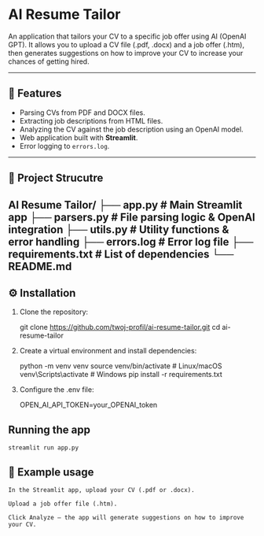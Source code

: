 # AI Resume Tailor

An application that tailors your CV to a specific job offer using AI (OpenAI GPT).
It allows you to upload a CV file (.pdf, .docx) and a job offer (.htm), then generates suggestions on how to improve your CV to increase your chances of getting hired.

---

## 🚀 Features
- Parsing CVs from PDF and DOCX files.
- Extracting job descriptions from HTML files.
- Analyzing the CV against the job description using an OpenAI model.
- Web application built with **Streamlit**.
- Error logging to `errors.log`.

---

## 📂 Project Strucutre
 AI Resume Tailor/
├── app.py # Main Streamlit app
├── parsers.py # File parsing logic & OpenAI integration
├── utils.py # Utility functions & error handling
├── errors.log # Error log file
├── requirements.txt # List of dependencies
└── README.md
---

## ⚙️ Installation

1. Clone the repository:

   git clone https://github.com/twoj-profil/ai-resume-tailor.git
   cd ai-resume-tailor

2. Create a virtual environment and install dependencies:

    python -m venv venv
    source venv/bin/activate   # Linux/macOS
    venv\Scripts\activate      # Windows
    pip install -r requirements.txt

3. Configure the .env file:

    OPEN_AI_API_TOKEN=your_OPENAI_token

## Running the app

    streamlit run app.py

## 📝 Example usage

    In the Streamlit app, upload your CV (.pdf or .docx).

    Upload a job offer file (.htm).

    Click Analyze – the app will generate suggestions on how to improve your CV.